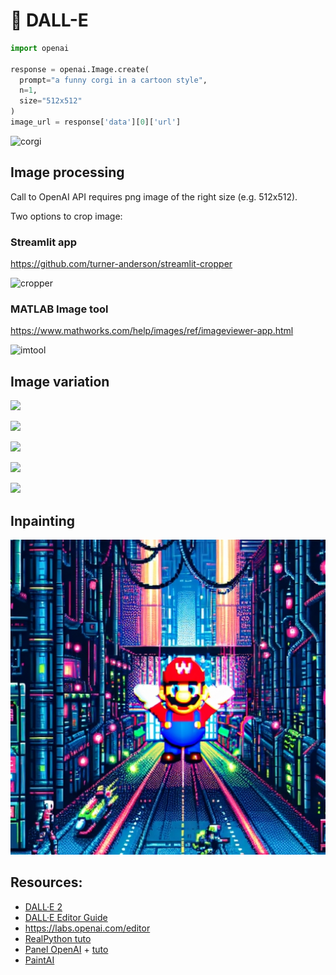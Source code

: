 # 🤖 DALL-E

```python
import openai

response = openai.Image.create(
  prompt="a funny corgi in a cartoon style",
  n=1,
  size="512x512"
)
image_url = response['data'][0]['url']
```

![corgi](img/funny%20corgi%20in%20a%20cartoon%20style.png)

## Image processing

Call to OpenAI API requires png image of the right size (e.g. 512x512). 

Two options to crop image:

### Streamlit app

https://github.com/turner-anderson/streamlit-cropper

![cropper](img/cropper_app.jpg)

### MATLAB Image tool

https://www.mathworks.com/help/images/ref/imageviewer-app.html

![imtool](img/imtool.jpg)

## Image variation

![](img/dechargement0.png)

![](img/dechargement1.png)

![](img/dechargement2.png)

![](img/dechargement3.png)

![](img/dechargement4.png)

## Inpainting

![](img/supermario.jpg)

## Resources:

* [DALL·E 2](https://openai.com/dall-e-2/)
* [DALL·E Editor Guide](https://help.openai.com/en/articles/6516417-dall-e-editor-guide)
* https://labs.openai.com/editor
* [RealPython tuto](https://realpython.com/generate-images-with-dalle-openai-api/)
* [Panel OpenAI](https://github.com/sophiamyang/panel_openai) + [tuto](https://towardsdatascience.com/chatgpt-and-dall-e-2-in-a-panel-app-1c921d7d9021)
* [PaintAI](https://github.com/DaanBio/printAI)
